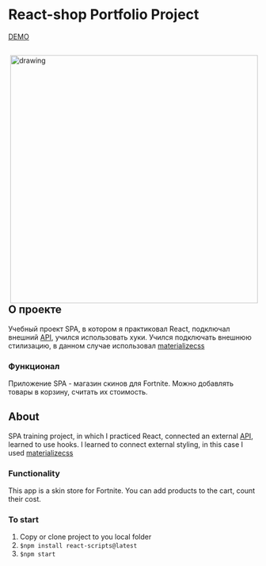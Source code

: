# React-shop Portfolio Project

[DEMO](https://karamysh.github.io/react-shop)

<div>

<img align="right" src="https://user-images.githubusercontent.com/28097002/172167871-efe01bd7-0f4f-4ddf-9877-1e5318d76bb2.png" alt="drawing" width="500"/>
    <p align="left">

## О проекте
      
Учебный проект SPA, в котором я практиковал React, подключал внешний [API](https://fortniteapi.io), учился использовать хуки. Учился подключать внешнюю стилизацию, в данном случае использовал [materializecss](https://materializecss.com/)

### Функционал
Приложение SPA - магазин скинов для Fortnite. Можно добавлять товары в корзину, считать их стоимость. 
    </p>

  <div>

## About
SPA training project, in which I practiced React, connected an external [API](https://fortniteapi.io ), learned to use hooks. I learned to connect external styling, in this case I used [materializecss](https://materializecss.com/)

### Functionality
This app is a skin store for Fortnite. You can add products to the cart, count their cost.


### To start
1) Copy or clone project to you local folder
2) `$npm install react-scripts@latest`
3) `$npm start`
  </div>
  </div>
